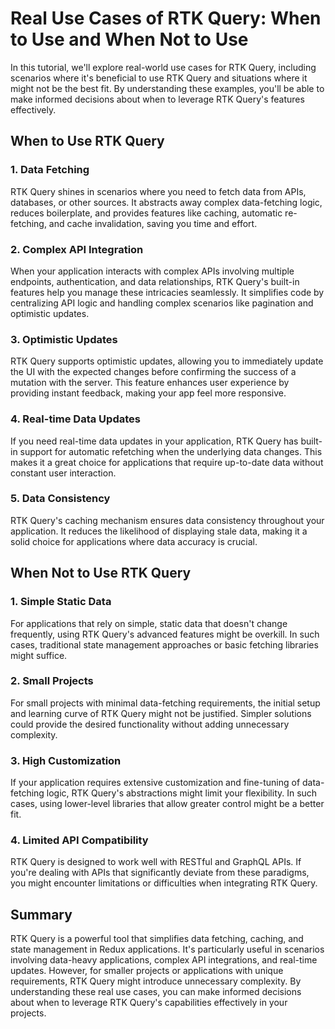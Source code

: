 # Real Use Cases of RTK Query: When to Use and When Not to Use

In this tutorial, we'll explore real-world use cases for RTK Query, including scenarios where it's beneficial to use RTK Query and situations where it might not be the best fit. By understanding these examples, you'll be able to make informed decisions about when to leverage RTK Query's features effectively.

## When to Use RTK Query

### 1. Data Fetching

RTK Query shines in scenarios where you need to fetch data from APIs, databases, or other sources. It abstracts away complex data-fetching logic, reduces boilerplate, and provides features like caching, automatic re-fetching, and cache invalidation, saving you time and effort.

### 2. Complex API Integration

When your application interacts with complex APIs involving multiple endpoints, authentication, and data relationships, RTK Query's built-in features help you manage these intricacies seamlessly. It simplifies code by centralizing API logic and handling complex scenarios like pagination and optimistic updates.

### 3. Optimistic Updates

RTK Query supports optimistic updates, allowing you to immediately update the UI with the expected changes before confirming the success of a mutation with the server. This feature enhances user experience by providing instant feedback, making your app feel more responsive.

### 4. Real-time Data Updates

If you need real-time data updates in your application, RTK Query has built-in support for automatic refetching when the underlying data changes. This makes it a great choice for applications that require up-to-date data without constant user interaction.

### 5. Data Consistency

RTK Query's caching mechanism ensures data consistency throughout your application. It reduces the likelihood of displaying stale data, making it a solid choice for applications where data accuracy is crucial.

## When Not to Use RTK Query

### 1. Simple Static Data

For applications that rely on simple, static data that doesn't change frequently, using RTK Query's advanced features might be overkill. In such cases, traditional state management approaches or basic fetching libraries might suffice.

### 2. Small Projects

For small projects with minimal data-fetching requirements, the initial setup and learning curve of RTK Query might not be justified. Simpler solutions could provide the desired functionality without adding unnecessary complexity.

### 3. High Customization

If your application requires extensive customization and fine-tuning of data-fetching logic, RTK Query's abstractions might limit your flexibility. In such cases, using lower-level libraries that allow greater control might be a better fit.

### 4. Limited API Compatibility

RTK Query is designed to work well with RESTful and GraphQL APIs. If you're dealing with APIs that significantly deviate from these paradigms, you might encounter limitations or difficulties when integrating RTK Query.

## Summary

RTK Query is a powerful tool that simplifies data fetching, caching, and state management in Redux applications. It's particularly useful in scenarios involving data-heavy applications, complex API integrations, and real-time updates. However, for smaller projects or applications with unique requirements, RTK Query might introduce unnecessary complexity. By understanding these real use cases, you can make informed decisions about when to leverage RTK Query's capabilities effectively in your projects.